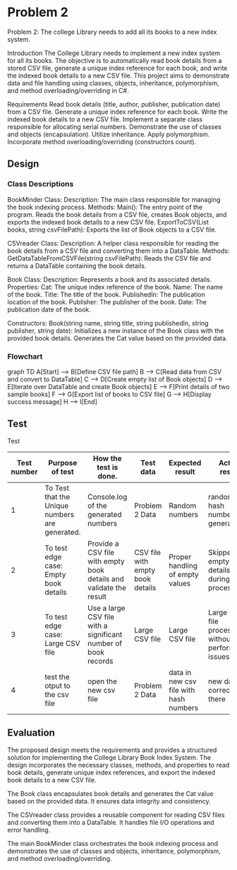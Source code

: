 # Problem 2
Problem 2: The college Library needs to add all its books to a new index system.

Introduction
The College Library needs to implement a new index system for all its books. The objective is to automatically read book details from a stored CSV file, generate a unique index reference for each book, and write the indexed book details to a new CSV file. This project aims to demonstrate data and file handling using classes, objects, inheritance, polymorphism, and method overloading/overriding in C#.

Requirements
Read book details (title, author, publisher, publication date) from a CSV file.
Generate a unique index reference for each book.
Write the indexed book details to a new CSV file.
Implement a separate class responsible for allocating serial numbers.
Demonstrate the use of classes and objects (encapsulation).
Utilize inheritance.
Apply polymorphism.
Incorporate method overloading/overriding (constructors count).

## Design 
### Class Descriptions
BookMinder Class:
Description: The main class responsible for managing the book indexing process.
Methods:
Main(): The entry point of the program. Reads the book details from a CSV file, creates Book objects, and exports the indexed book details to a new CSV file.
ExportToCSV(List<Book> books, string csvFilePath): Exports the list of Book objects to a CSV file.
  
CSVreader Class:
Description: A helper class responsible for reading the book details from a CSV file and converting them into a DataTable.
Methods:
GetDataTableFromCSVFile(string csvFilePath): Reads the CSV file and returns a DataTable containing the book details.

Book Class:
Description: Represents a book and its associated details.
Properties:
Cat: The unique index reference of the book.
Name: The name of the book.
Title: The title of the book.
PublishedIn: The publication location of the book.
Publisher: The publisher of the book.
Date: The publication date of the book.
  
Constructors:
Book(string name, string title, string publishedIn, string publisher, string date): Initializes a new instance of the Book class with the provided book details. Generates the Cat value based on the provided data.

### Flowchart
  
graph TD
A[Start] --> B[Define CSV file path]
B --> C[Read data from CSV and convert to DataTable]
C --> D[Create empty list of Book objects]
D --> E[Iterate over DataTable and create Book objects]
E --> F[Print details of two sample books]
F --> G[Export list of books to CSV file]
G --> H[Display success message]
H --> I[End]


## Test
Test

|  Test number | Purpose of test  | How the test is done.| Test data  | Expected result  | Actual result  |  Comments |
|---|---|---|---|---|---|---| 
| 1 |  To Test that the Unique numbers are generated.| Console.log of the generated numbers  | Problem 2 Data  | Random numbers  | random hash number are generated  | it worked | 
| 2 |  To test edge case: Empty book details |  Provide a CSV file with empty book details and validate the result | CSV file with empty book details  |  Proper handling of empty values | Skipped empty book details during processing | Make sure the empty values are handled correctly | 
| 3 | 	To test edge case: Large CSV file  | Use a large CSV file with a significant number of book records  |  Large CSV file | Large CSV file  | Large CSV file processed without any performance issues  | Ensure the system can handle large datasets | 
| 4 | test the otput to the csv file  | open the new csv file  | Problem 2 Data  | data in new csv file with hash numbers | new data is correctly there | it worked to the requirments | 


## Evaluation
The proposed design meets the requirements and provides a structured solution for implementing the College Library Book Index System. The design incorporates the necessary classes, methods, and properties to read book details, generate unique index references, and export the indexed book details to a new CSV file.

The Book class encapsulates book details and generates the Cat value based on the provided data. It ensures data integrity and consistency.

The CSVreader class provides a reusable component for reading CSV files and converting them into a DataTable. It handles file I/O operations and error handling.

The main BookMinder class orchestrates the book indexing process and demonstrates the use of classes and objects, inheritance, polymorphism, and method overloading/overriding.

